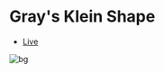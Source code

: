 # Gray's Klein Shape

- [Live](https://gray-klein-shape.vercel.app)

![bg](https://i.bmp.ovh/imgs/2022/08/08/557e1178cb7afde6.png)
